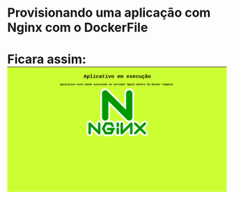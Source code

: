 <H1>Provisionando uma aplicação com Nginx com o DockerFile<H1>

Ficara assim:
![Alt text](image.png)
